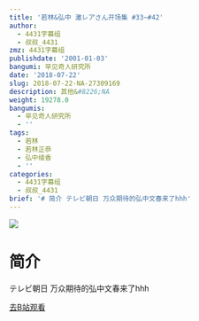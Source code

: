 ```yaml
---
title: '若林&弘中 激レアさん开场集 #33~#42'
author:
  - 4431字幕组
  - 叔叔_4431
zmz: 4431字幕组
publishdate: '2001-01-03'
bangumi: 罕见奇人研究所
date: '2018-07-22'
slug: 2018-07-22-NA-27309169
description: 其他&#8226;NA
weight: 19278.0
bangumis:
  - 罕见奇人研究所
  - ''
tags:
  - 若林
  - 若林正恭
  - 弘中绫香
  - ''
categories:
  - 4431字幕组
  - 叔叔_4431
brief: '# 简介 テレビ朝日 万众期待的弘中文春来了hhh'
---
```

![](https://i.imgur.com/amiuSa0.jpg)
# 简介  
テレビ朝日
万众期待的弘中文春来了hhh  

[去B站观看](https://www.bilibili.com/video/av27309169/)
 
